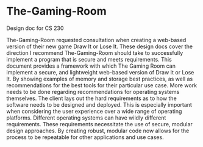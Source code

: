 # The-Gaming-Room
Design doc for CS 230

The-Gaming-Room requested consultation when creating a web-based version of their new game Draw It or Lose It. These design docs cover the direction I recommend The-Gaming-Room should take to successfully implement a program that is secure and meets requirements. 
This document provides a framework with which The Gaming Room can implement a secure, and lightweight web-based version of Draw It or Lose It. By showing examples of memory and storage best practices, as well as recommendations for the best tools for their particular use case. 
More work needs to be done regarding recommendations for operating systems themselves.
The client lays out the hard requirements as to how the software needs to be designed and deployed. This is especially important when considering the user experience over a wide range of operating platforms. Different operating systems can have wildly different requirements.
These requirements necessitate the use of secure, modular design approaches. By creating robust, modular code now allows for the process to be repeatable for other applications and use cases. 
